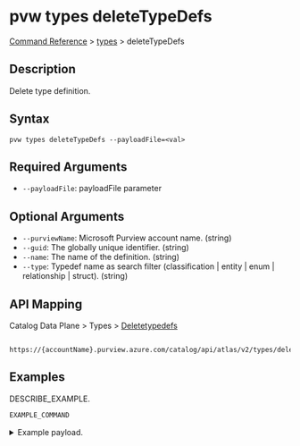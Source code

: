 # pvw types deleteTypeDefs
[Command Reference](../../../README.md#command-reference) > [types](./main.md) > deleteTypeDefs

## Description
Delete type definition.

## Syntax
```
pvw types deleteTypeDefs --payloadFile=<val>
```

## Required Arguments
- `--payloadFile`: payloadFile parameter

## Optional Arguments
- `--purviewName`: Microsoft Purview account name. (string)
- `--guid`: The globally unique identifier. (string)
- `--name`: The name of the definition. (string)
- `--type`: Typedef name as search filter (classification | entity | enum | relationship | struct). (string)

## API Mapping
Catalog Data Plane > Types > [Deletetypedefs]()
```
 https://{accountName}.purview.azure.com/catalog/api/atlas/v2/types/deleteTypeDefs
```

## Examples
DESCRIBE_EXAMPLE.
```powershell
EXAMPLE_COMMAND
```
<details><summary>Example payload.</summary>
<p>

```json
PASTE_JSON_HERE
```
</p>
</details>